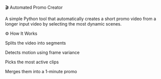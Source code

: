 🎬 Automated Promo Creator

A simple Python tool that automatically creates a short promo video from a longer input video by selecting the most dynamic scenes.

⚙️ How It Works

Splits the video into segments

Detects motion using frame variance

Picks the most active clips

Merges them into a 1-minute promo
